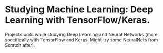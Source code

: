 # Studying Machine Learning: Deep Learning with TensorFlow/Keras.
Projects build while studying Deep Learning and Neural Networks (more specifically with TensorFlow and Keras. Might try some NeuralNets from Scratch after).
